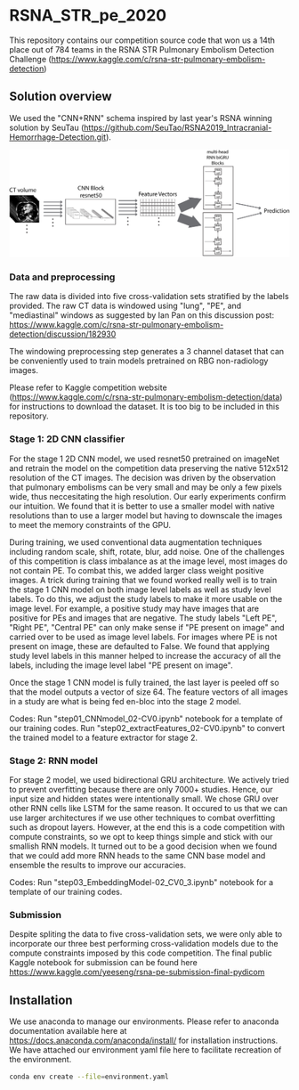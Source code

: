 # RSNA_STR_pe_2020

This repository contains our competition source code that won us a 14th place out of 784 teams in the RSNA STR Pulmonary Embolism Detection Challenge (https://www.kaggle.com/c/rsna-str-pulmonary-embolism-detection) 

## Solution overview
We used the "CNN+RNN" schema inspired by last year's RSNA winning solution by SeuTau (https://github.com/SeuTao/RSNA2019_Intracranial-Hemorrhage-Detection.git).

![schematic](/figures/RSNA_PE_diagram.jpeg)

### Data and preprocessing
The raw data is divided into five cross-validation sets stratified by the labels provided. The raw CT data is windowed using "lung", "PE", and "mediastinal" windows as suggested by Ian Pan on this discussion post: https://www.kaggle.com/c/rsna-str-pulmonary-embolism-detection/discussion/182930

The windowing preprocessing step generates a 3 channel dataset that can be conveniently used to train models pretrained on RBG non-radiology images.

Please refer to Kaggle competition website (https://www.kaggle.com/c/rsna-str-pulmonary-embolism-detection/data) for instructions to download the dataset. It is too big to be included in this repository.

### Stage 1: 2D CNN classifier

For the stage 1 2D CNN model, we used resnet50 pretrained on imageNet and retrain the model on the competition data preserving the native 512x512 resolution of the CT images. The decision was driven by the observation that pulmonary embolisms can be very small and may be only a few pixels wide, thus neccesitating the high resolution. Our early experiments confirm our intuition. We found that it is better to use a smaller model with native resolutions than to use a larger model but having to downscale the images to meet the memory constraints of the GPU.

During training, we used conventional data augmentation techniques including random scale, shift, rotate, blur, add noise. One of the challenges of this competition is class imbalance as at the image level, most images do not contain PE. To combat this, we added larger class weight positive images. A trick during training that we found worked really well is to train the stage 1 CNN model on both image level labels as well as study level labels. To do this, we adjust the study labels to make it more usable on the image level. For example, a positive study may have images that are positive for PEs and images that are negative. The study labels "Left PE", "Right PE", "Central PE" can only make sense if "PE present on image" and carried over to be used as image level labels. For images where PE is not present on image, these are defaulted to False. We found that applying study level labels in this manner helped to increase the accuracy of all the labels, including the image level label "PE present on image".  

Once the stage 1 CNN model is fully trained, the last layer is peeled off so that the model outputs a vector of size 64. The feature vectors of all images in a study are what is being fed en-bloc into the stage 2 model.

Codes:
Run "step01_CNNmodel_02-CV0.ipynb" notebook for a template of our training codes.
Run "step02_extractFeatures_02-CV0.ipynb" to convert the trained model to a feature extractor for stage 2.

### Stage 2: RNN model

For stage 2 model, we used bidirectional GRU architecture. We actively tried to prevent overfitting because there are only 7000+ studies. Hence, our input size and hidden states were intentionally small. We chose GRU over other RNN cells like LSTM for the same reason. It occured to us that we can use larger architectures if we use other techniques to combat overfitting such as dropout layers. However, at the end this is a code competition with compute constraints, so we opt to keep things simple and stick with our smallish RNN models. It turned out to be a good decision when we found that we could add more RNN heads to the same CNN base model and ensemble the results to improve our accuracies.  

Codes:
Run "step03_EmbeddingModel-02_CV0_3.ipynb" notebook for a template of our training codes. 

### Submission

Despite spliting the data to five cross-validation sets, we were only able to incorporate our three best performing cross-validation models due to the compute constraints imposed by this code competition. The final public Kaggle notebook for submission can be found here https://www.kaggle.com/yeeseng/rsna-pe-submission-final-pydicom

## Installation

We use anaconda to manage our environments. Please refer to anaconda documentation available here at https://docs.anaconda.com/anaconda/install/ for installation instructions. We have attached our environment yaml file here to facilitate recreation of the environment.

```bash
conda env create --file=environment.yaml
```
